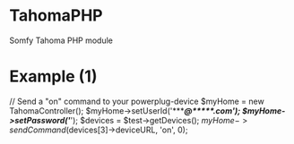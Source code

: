 # TahomaPHP
Somfy Tahoma PHP module

# Example (1)
// Send a "on" command to your powerplug-device
$myHome = new TahomaController();
$myHome->setUserId('**********@*****.com');
$myHome->setPassword('*******');
$devices = $test->getDevices();
$myHome->sendCommand($devices[3]->deviceURL, 'on', 0);
